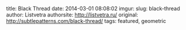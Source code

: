 title: Black Thread
date: 2014-03-01 08:08:02
imgur: 
slug: black-thread
author: Listvetra
authorsite: http://listvetra.ru/
original: http://subtlepatterns.com/black-thread/
tags: featured, geometric
